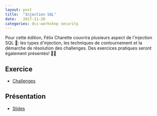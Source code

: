```yaml
---
layout: post
title:  "Injection SQL"
date:   2017-11-28
categories: dci-workshop security
---
```


Pour cette édition, Félix Charette couvrira plusieurs aspect de l'injection SQL 💉: les types d'injection, les techniques de contournement et la démarche de résolution des challenges. Des exercices pratiques seront également présentés! 🏃‍♀️

## Exercice
- [Challenges](http://workshop.dciets.com/)

## Présentation
- [Slides](https://drive.google.com/open?id=1_ks5uALXPrC9LaC6aA2oKa9KJQ2tJxiD)
